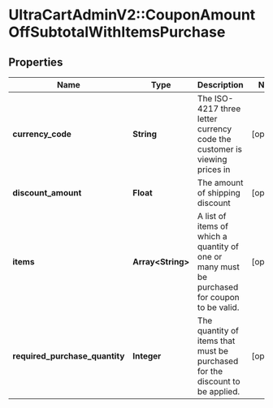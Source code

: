 # UltraCartAdminV2::CouponAmountOffSubtotalWithItemsPurchase

## Properties
Name | Type | Description | Notes
------------ | ------------- | ------------- | -------------
**currency_code** | **String** | The ISO-4217 three letter currency code the customer is viewing prices in | [optional] 
**discount_amount** | **Float** | The amount of shipping discount | [optional] 
**items** | **Array&lt;String&gt;** | A list of items of which a quantity of one or many must be purchased for coupon to be valid. | [optional] 
**required_purchase_quantity** | **Integer** | The quantity of items that must be purchased for the discount to be applied. | [optional] 


